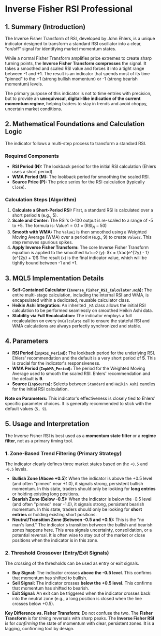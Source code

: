 # Inverse Fisher RSI Professional

## 1. Summary (Introduction)

The Inverse Fisher Transform of RSI, developed by John Ehlers, is a unique indicator designed to transform a standard RSI oscillator into a clear, "on/off" signal for identifying market momentum states.

While a normal Fisher Transform amplifies price extremes to create sharp turning points, the **Inverse Fisher Transform compresses** the signal. It takes a smoothed and scaled RSI value and forces it into a tight range between -1 and +1. The result is an indicator that spends most of its time "pinned" to the +1 (strong bullish momentum) or -1 (strong bearish momentum) levels.

The primary purpose of this indicator is not to time entries with precision, but to provide an **unequivocal, digital-like indication of the current momentum regime**, helping traders to stay in trends and avoid choppy, uncertain market conditions.

## 2. Mathematical Foundations and Calculation Logic

The indicator follows a multi-step process to transform a standard RSI.

### Required Components

* **RSI Period (N):** The lookback period for the initial RSI calculation (Ehlers uses a short period).
* **WMA Period (M):** The lookback period for smoothing the scaled RSI.
* **Source Price (P):** The price series for the RSI calculation (typically `Close`).

### Calculation Steps (Algorithm)

1. **Calculate a Short-Period RSI:** First, a standard RSI is calculated over a short period `N` (e.g., 5).
2. **Scale and Center:** The RSI's 0-100 output is re-scaled to a range of -5 to +5. The formula is:
    $\text{Value1} = 0.1 \times (\text{RSI}_N - 50)$
3. **Smooth with WMA:** The `Value1` is then smoothed using a Weighted Moving Average (WMA) over a period `M` (e.g., 9) to create `Value2`. This step removes spurious spikes.
4. **Apply Inverse Fisher Transform:** The core Inverse Fisher Transform equation is applied to the smoothed `Value2` (`y`):
    $x = \frac{e^{2y} - 1}{e^{2y} + 1}$
    The result (`x`) is the final indicator value, which will be tightly bound between -1 and +1.

## 3. MQL5 Implementation Details

* **Self-Contained Calculator (`Inverse_Fisher_RSI_Calculator.mqh`):** The entire multi-stage calculation, including the internal RSI and WMA, is encapsulated within a dedicated, reusable calculator class.
* **Heikin Ashi Integration:** An inherited `_HA` class allows the initial RSI calculation to be performed seamlessly on smoothed Heikin Ashi data.
* **Stability via Full Recalculation:** The indicator employs a full recalculation on every `OnCalculate` call to ensure the stateful RSI and WMA calculations are always perfectly synchronized and stable.

## 4. Parameters

* **RSI Period (`InpRSI_Period`):** The lookback period for the underlying RSI. Ehlers' recommendation and the default is a very short period of **5**. This is crucial for the indicator's responsiveness.
* **WMA Period (`InpWMA_Period`):** The period for the Weighted Moving Average used to smooth the scaled RSI. Ehlers' recommendation and the default is **9**.
* **Source (`InpSource`):** Selects between `Standard` and `Heikin Ashi` candles for the initial RSI calculation.

**Note on Parameters:** This indicator's effectiveness is closely tied to Ehlers' specific parameter choices. It is generally recommended to stick with the default values (`5, 9`).

## 5. Usage and Interpretation

The Inverse Fisher RSI is best used as a **momentum state filter** or a **regime filter**, not as a primary timing tool.

### **1. Zone-Based Trend Filtering (Primary Strategy)**

The indicator clearly defines three market states based on the `+0.5` and `-0.5` levels.

* **Bullish Zone (Above +0.5):** When the indicator is above the +0.5 level (and often "pinned" near +1.0), it signals strong, persistent bullish momentum. In this state, traders should only be looking for **long entries** or holding existing long positions.
* **Bearish Zone (Below -0.5):** When the indicator is below the -0.5 level (and often "pinned" near -1.0), it signals strong, persistent bearish momentum. In this state, traders should only be looking for **short entries** or holding existing short positions.
* **Neutral/Transition Zone (Between -0.5 and +0.5):** This is the "no man's land." The indicator's transition between the bullish and bearish zones happens here. This area signals uncertainty, consolidation, or a potential reversal. It is often wise to stay out of the market or close positions when the indicator is in this zone.

### **2. Threshold Crossover (Entry/Exit Signals)**

The crossing of the thresholds can be used as entry or exit signals.

* **Buy Signal:** The indicator crosses **above the -0.5 level**. This confirms that momentum has shifted to bullish.
* **Sell Signal:** The indicator crosses **below the +0.5 level**. This confirms that momentum has shifted to bearish.
* **Exit Signal:** An exit can be triggered when the indicator crosses back into the neutral zone (e.g., a long position is closed when the line crosses below +0.5).

**Key Difference vs. Fisher Transform:**
Do not confuse the two. The **Fisher Transform** is for *timing* reversals with sharp peaks. The **Inverse Fisher RSI** is for *confirming* the state of momentum with clear, persistent zones. It is a lagging, confirming tool by design.
